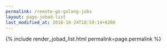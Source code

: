 ```yaml
---
permalink: /remote-go-golang-jobs
layout: page-jobad-list
last_modified_at: 2018-10-24T18:59:14+0200
---
```

{% include render_jobad_list.html permalink=page.permalink %}

